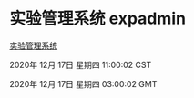 # 实验管理系统 expadmin
[实验管理系统](http://59.174.25.15:56808/expadmin-782313d2-e1b1-4ea7-932e-3a55e6a1a4d0/)

2020年 12月 17日 星期四 11:00:02 CST

2020年 12月 17日 星期四 03:00:02 GMT
